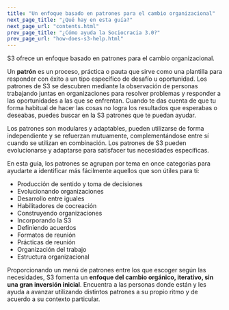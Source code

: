 ```yaml
---
title: "Un enfoque basado en patrones para el cambio organizacional"
next_page_title: "¿Qué hay en esta guía?"
next_page_url: "contents.html"
prev_page_title: "¿Cómo ayuda la Sociocracia 3.0?"
prev_page_url: "how-does-s3-help.html"
---
```



S3 ofrece un enfoque basado en patrones para el cambio organizacional.

Un **patrón** es un proceso, práctica o pauta que sirve como una plantilla para responder con éxito a un tipo específico de desafío u oportunidad. Los patrones de S3 se descubren mediante la observación de personas trabajando juntas en organizaciones para resolver problemas y responder a las oportunidades a las que se enfrentan. Cuando te das cuenta de que tu forma habitual de hacer las cosas no logra los resultados que esperabas o deseabas, puedes buscar en la S3 patrones que te puedan ayudar.

Los patrones son modulares y adaptables, pueden utilizarse de forma independiente y se refuerzan mutuamente, complementándose entre sí cuando se utilizan en combinación. Los patrones de S3 pueden evolucionarse y adaptarse para satisfacer tus necesidades específicas.

En esta guía, los patrones se agrupan por tema en once categorías para ayudarte a identificar más fácilmente aquellos que son útiles para ti:

- Producción de sentido y toma de decisiones
- Evolucionando organizaciones
- Desarrollo entre iguales
- Habilitadores de cocreación
- Construyendo organizaciones
- Incorporando la S3
- Definiendo acuerdos
- Formatos de reunión
- Prácticas de reunión
- Organización del trabajo
- Estructura organizacional

Proporcionando un menú de patrones entre los que escoger según las necesidades, S3 fomenta un **enfoque del cambio orgánico, iterativo, sin una gran inversión inicial**. Encuentra a las personas donde están y les ayuda a avanzar utilizando distintos patrones a su propio ritmo y de acuerdo a su contexto particular.